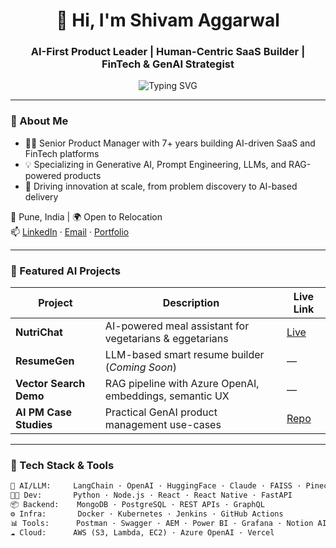 

<h1 align="center">👋 Hi, I'm Shivam Aggarwal</h1>
<h3 align="center">AI-First Product Leader | Human-Centric SaaS Builder | FinTech & GenAI Strategist</h3>

<p align="center">
  <img src="https://readme-typing-svg.herokuapp.com?font=Fira+Code&weight=500&size=22&pause=1500&color=36BCF7&center=true&vCenter=true&width=700&lines=Driving+LLM-powered+SaaS+Innovation;Building+AI+Products+with+Business+Impact;From+Vision+to+Delivery+in+AI-first+Product+World" alt="Typing SVG" />
</p>

---

### 🧠 About Me

- 🧑‍💻 Senior Product Manager with 7+ years building AI-driven SaaS and FinTech platforms
- 💡 Specializing in Generative AI, Prompt Engineering, LLMs, and RAG-powered products
- 🚀 Driving innovation at scale, from problem discovery to AI-based delivery

📍 Pune, India | 🌍 Open to Relocation  
📫 [LinkedIn](https://linkedin.com/in/shivam-aggarwal) · [Email](mailto:aggarwalshivam1991@gmail.com) · [Portfolio](https://shivam-aggarwal-git.github.io/portfolio)

---

### 🚀 Featured AI Projects

| Project             | Description                                                | Live Link |
|---------------------|-------------------------------------------------------------|-----------|
| **NutriChat**        | AI-powered meal assistant for vegetarians & eggetarians    | [Live](https://nutrichat-llama.vercel.app) |
| **ResumeGen**        | LLM-based smart resume builder (*Coming Soon*)             | —         |
| **Vector Search Demo** | RAG pipeline with Azure OpenAI, embeddings, semantic UX  | —         |
| **AI PM Case Studies** | Practical GenAI product management use-cases             | [Repo](https://github.com/shivam-aggarwal-git/AI-PM-Case-Studies) |

---

### 🧰 Tech Stack & Tools

```txt
🧠 AI/LLM:     LangChain · OpenAI · HuggingFace · Claude · FAISS · Pinecone
🧑‍💻 Dev:       Python · Node.js · React · React Native · FastAPI
📦 Backend:    MongoDB · PostgreSQL · REST APIs · GraphQL
⚙️ Infra:       Docker · Kubernetes · Jenkins · GitHub Actions
📊 Tools:      Postman · Swagger · AEM · Power BI · Grafana · Notion AI
☁️ Cloud:      AWS (S3, Lambda, EC2) · Azure OpenAI · Vercel
